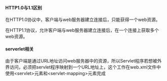 #### HTTP1.0与1.1区别

在HTTP1.0协议中，客户端与web服务器建立连接后，只能获得一个web资源。

在HTTP1.1协议，允许客户端与web服务器建立连接后，在一个连接上获取多个web资源。



#### serverlet相关

由于客户端是通过URL地址访问web服务器中的资源，所以Servlet程序若想被外界访问，必须把servlet程序映射到一个URL地址上，这个工作在web.xml文件中使用&lt;servlet&gt;元素和&lt;servlet-mapping&gt;元素完成

